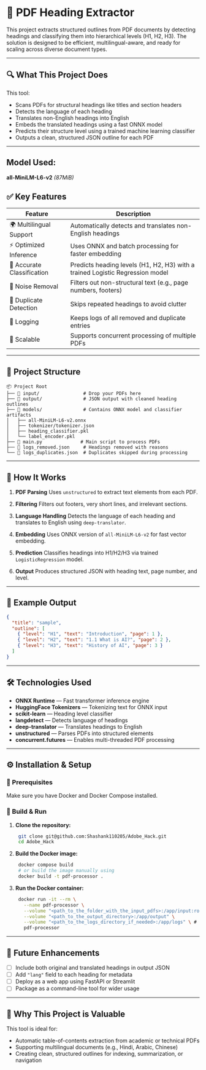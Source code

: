 # 🧾 PDF Heading Extractor

This project extracts structured outlines from PDF documents by detecting headings and classifying them into hierarchical levels (H1, H2, H3). The solution is designed to be efficient, multilingual-aware, and ready for scaling across diverse document types.

---

## 🔍 What This Project Does

This tool:

* Scans PDFs for structural headings like titles and section headers
* Detects the language of each heading
* Translates non-English headings into English
* Embeds the translated headings using a fast ONNX model
* Predicts their structure level using a trained machine learning classifier
* Outputs a clean, structured JSON outline for each PDF

---

## Model Used:
**all-MiniLM-L6-v2** *(87MiB)*


## ✅ Key Features

| Feature                    | Description                                                                   |
| -------------------------- | ----------------------------------------------------------------------------- |
| 🌍 Multilingual Support    | Automatically detects and translates non-English headings                     |
| ⚡ Optimized Inference      | Uses ONNX and batch processing for faster embedding                           |
| 🧠 Accurate Classification | Predicts heading levels (H1, H2, H3) with a trained Logistic Regression model |
| 🧹 Noise Removal           | Filters out non-structural text (e.g., page numbers, footers)                 |
| 🔁 Duplicate Detection     | Skips repeated headings to avoid clutter                                      |
| 🧾 Logging                 | Keeps logs of all removed and duplicate entries                               |
| 🚀 Scalable                | Supports concurrent processing of multiple PDFs                               |

---

## 📁 Project Structure

```
📦 Project Root
├── 📂 input/                # Drop your PDFs here
├── 📂 output/               # JSON output with cleaned heading outlines
├── 📂 models/               # Contains ONNX model and classifier artifacts
│   ├── all-MiniLM-L6-v2.onnx
│   ├── tokenizer/tokenizer.json
│   ├── heading_classifier.pkl
│   └── label_encoder.pkl
├── 🧠 main.py              # Main script to process PDFs
├── 📄 logs_removed.json     # Headings removed with reasons
└── 📄 logs_duplicates.json  # Duplicates skipped during processing
```

---

## 🧠 How It Works

1. **PDF Parsing**
   Uses `unstructured` to extract text elements from each PDF.

2. **Filtering**
   Filters out footers, very short lines, and irrelevant sections.

3. **Language Handling**
   Detects the language of each heading and translates to English using `deep-translator`.

4. **Embedding**
   Uses ONNX version of `all-MiniLM-L6-v2` for fast vector embedding.

5. **Prediction**
   Classifies headings into H1/H2/H3 via trained `LogisticRegression` model.

6. **Output**
   Produces structured JSON with heading text, page number, and level.

---

## 🧪 Example Output

```json
{
  "title": "sample",
  "outline": [
    { "level": "H1", "text": "Introduction", "page": 1 },
    { "level": "H2", "text": "1.1 What is AI?", "page": 2 },
    { "level": "H3", "text": "History of AI", "page": 3 }
  ]
}
```

---

## 🛠 Technologies Used

* **ONNX Runtime** — Fast transformer inference engine
* **HuggingFace Tokenizers** — Tokenizing text for ONNX input
* **scikit-learn** — Heading level classifier
* **langdetect** — Detects language of headings
* **deep-translator** — Translates headings to English
* **unstructured** — Parses PDFs into structured elements
* **concurrent.futures** — Enables multi-threaded PDF processing

---

## ⚙️ Installation & Setup

### 🔧 Prerequisites

Make sure you have Docker and Docker Compose installed.

### 🚀 Build & Run

1. **Clone the repository:**

   ```bash
    git clone git@github.com:Shashank110205/Adobe_Hack.git
    cd Adobe_Hack
   ```

2. **Build the Docker image:**

   ```bash
    docker compose build
    # or build the image manually using
    docker build -t pdf-processor .
   ```

3. **Run the Docker container:**

   ```bash
    docker run -it --rm \
      --name pdf-processor \
      --volume "<path_to_the_folder_with_the_input_pdfs>:/app/input:ro" \
      --volume "<path_to_the_output_directory>:/app/output" \
      --volume "<path_to_the_logs_directory_if_needed>:/app/logs" \ # this line is optional
      pdf-processor
   ```

---

## 🧩 Future Enhancements

* [ ] Include both original and translated headings in output JSON
* [ ] Add `"lang"` field to each heading for metadata
* [ ] Deploy as a web app using FastAPI or Streamlit
* [ ] Package as a command-line tool for wider usage

---

## 📌 Why This Project is Valuable

This tool is ideal for:

* Automatic table-of-contents extraction from academic or technical PDFs
* Supporting multilingual documents (e.g., Hindi, Arabic, Chinese)
* Creating clean, structured outlines for indexing, summarization, or navigation
